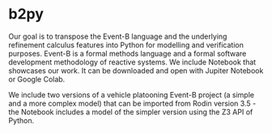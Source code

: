 # b2py
Our goal is to transpose the Event-B language and the underlying refinement calculus features into Python for modelling and verification purposes. Event-B is a formal methods language and a formal software development methodology of reactive systems. We include Notebook that showcases our work. It can be downloaded and open with Jupiter Notebook or Google Colab. 

We include two versions of a vehicle platooning Event-B project (a simple and a more complex model) that can be imported from Rodin version 3.5 - the Notebook includes a model of the simpler version using the Z3 API of Python.
